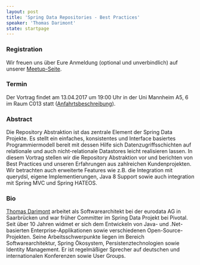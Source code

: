 ```yaml
---
layout: post
title: 'Spring Data Repositories - Best Practices'
speaker: 'Thomas Darimont'
state: startpage
---
```


### Registration

Wir freuen uns über Eure Anmeldung (optional und unverbindlich) auf unserer [Meetup-Seite](https://www.meetup.com/mannheim-java-usergroup/events/237170404/).

### Termin

Der Vortrag findet am 13.04.2017 um 19:00 Uhr in der Uni Mannheim A5, 6 im Raum C013 statt ([Anfahrtsbeschreibung](/getting-there)).

### Abstract

Die Repository Abstraktion ist das zentrale Element der Spring Data Projekte. Es stellt ein einfaches, konsistentes und Interface basiertes Programmiermodell bereit mit dessen Hilfe sich Datenzugriffsschichten auf relationale und auch nicht-relationale Datastores leicht realisieren lassen. 
In diesem Vortrag stellen wir die Repository Abstraktion vor und berichten von Best Practices und unseren Erfahrungen aus zahlreichen Kundenprojekten. Wir betrachten auch erweiterte Features wie z.B. die Integration mit querydsl, eigene Implementierungen, Java 8 Support sowie auch integration mit Spring MVC und Spring HATEOS.

### Bio

[Thomas Darimont](https://twitter.com/thomasdarimont) arbeitet als Softwarearchitekt bei der eurodata AG in Saarbrücken und war früher Committer im Spring Data Projekt bei Pivotal. Seit über 10 Jahren widmet er sich dem Entwickeln von Java- und .Net-basierten Enterprise-Applikationen sowie verschiedenen Open-Source-Projekten. Seine Arbeitsschwerpunkte liegen im Bereich Softwarearchitektur, Spring Ökosystem, Persistenztechnologien sowie Identity Management. Er ist regelmäßiger Sprecher auf deutschen und internationalen Konferenzen sowie User Groups.

